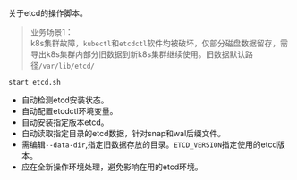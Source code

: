 关于etcd的操作脚本。

> 业务场景1：  
k8s集群故障，`kubectl`和`etcdctl`软件均被破坏，仅部分磁盘数据留存，需导出k8s集群内部分旧数据到新k8s集群继续使用。旧数据默认路径`/var/lib/etcd/`

`start_etcd.sh`
- 自动检测etcd安装状态。
- 自动配置etcdctl环境变量。
- 自动安装指定版本etcd。
- 自动读取指定目录的etcd数据，针对snap和wal后缀文件。
- 需编辑`--data-dir`,指定旧数据存放的目录。`ETCD_VERSION`指定使用的etcd版本。
- 应在全新操作环境处理，避免影响在用的etcd环境。
